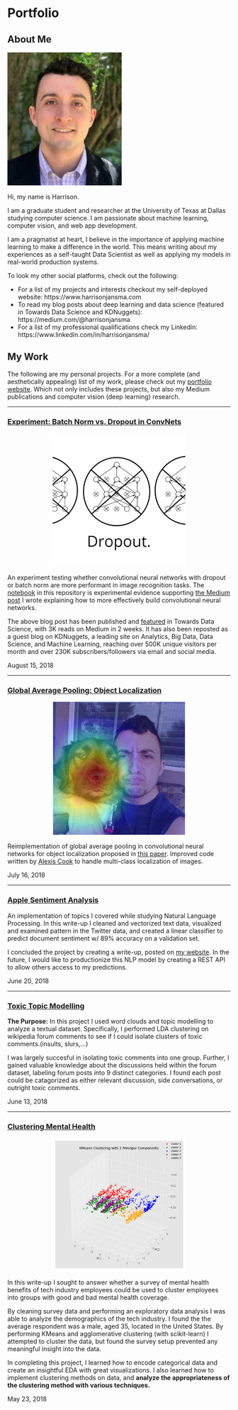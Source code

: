 # Portfolio


## About Me
<p align="center">
  
<img src="images/harrison.png" height=300></p>
  
Hi, my name is Harrison.


I am a graduate student and researcher at the University of Texas at Dallas studying computer science. I am passionate about machine learning, computer vision, and web app development.	

I am a pragmatist at heart, I believe in the importance of applying machine learning to make a difference in the world. This means writing about my experiences as a self-taught Data Scientist as well as applying my models in real-world production systems.


<p>
To look my other social platforms, check out the following:
</p>

<ul>
<li>
  For a list of my projects and interests checkout my self-deployed website: https://www.harrisonjansma.com 

  
  <li>
  To read my blog posts about deep learning and data science (featured in Towards Data Science and KDNuggets): https://medium.com/@harrisonjansma
  
  <li>
  For a list of my professional qualifications check my Linkedin: https://www.linkedin.com/in/harrisonjansma/
  </ul>

## My Work
The following are my personal projects. For a more complete (and aesthetically appealing) list of my work, please check out my <a href="https://www.harrisonjansma.com">portfolio website</a>. Which not only includes these projects, but also my Medium publications and computer vision (deep learning) research.


<hr>

### [Experiment: Batch Norm vs. Dropout in ConvNets](https://github.com/harrisonjansma/Portfolio/blob/master/Experiment-BatchNorm-vs-Dropout/08-12-18%20Batch%20Norm%20vs%20Dropout.ipynb)
<p align="center">
<a href="https://github.com/harrisonjansma/Portfolio/blob/master/Experiment-BatchNorm-vs-Dropout/08-12-18%20Batch%20Norm%20vs%20Dropout.ipynb"><img src="images/dropout.png" height=300 width=300></a></p>
<p>
An experiment testing whether convolutional neural networks with dropout or batch norm are more performant in image recognition tasks. The <a href="https://github.com/harrisonjansma/Portfolio/blob/master/Experiment-BatchNorm-vs-Dropout/08-12-18%20Batch%20Norm%20vs%20Dropout.ipynb">notebook</a> in this repository is experimental evidence supporting <a href="https://towardsdatascience.com/dont-use-dropout-in-convolutional-networks-81486c823c16">the Medium post</a> I wrote explaining how to more effectively build convolutional neural networks.    </p>

<p>
The above blog post has been published and <a href="https://towardsdatascience.com/weekly-selection-aug-17-2018-4ad31bfe7c37">featured</a> in Towards Data Science, with 3K reads on Medium in 2 weeks. It has also been reposted as a guest blog on KDNuggets, a leading site on Analytics, Big Data, Data Science, and Machine Learning, reaching over 500K unique visitors per month and over 230K subscribers/followers via email and social media. </p>
August 15, 2018

<hr>

### [Global Average Pooling: Object Localization](https://www.harrisonjansma.com/GAP.html)
<p align="center">
<a href="https://www.harrisonjansma.com/GAP.html"><img src="images/hucklecover2.png" height=300 width=300></a></p>
<p>
Reimplementation of  global average pooling in convolutional neural networks for object localization proposed in <a href="http://cnnlocalization.csail.mit.edu/Zhou_Learning_Deep_Features_CVPR_2016_paper.pdf">this paper</a>. Improved code written by <a href="https://alexisbcook.github.io/2017/global-average-pooling-layers-for-object-localization/">Alexis Cook</a> to handle multi-class localization of images.</p>
July 16, 2018

<hr>

### [Apple Sentiment Analysis](https://www.harrisonjansma.com/apple.html)
<p>An implementation of topics I covered while studying Natural Language Processing. In this write-up I cleaned and vectorized text data, visualized and examined pattern in the Twitter data, and created a linear classifier to predict document sentiment w/ 89% accuracy on a validation set.  </p>
<p>
I concluded the project by creating a write-up, posted on <a href="https://www.harrisonjansma.com/apple.html">my website</a>. In the future, I would like to productionize this NLP model by creating a REST API to allow others access to my predictions.</p>

June 20, 2018

<hr>

### [Toxic Topic Modelling](https://www.harrisonjansma.com/toxic.html)
<p>
<b>The Purpose:</b> In this project I used word clouds and topic modelling to analyze a textual dataset. Specifically, I performed LDA clustering on wikipedia forum comments to see if I could isolate clusters of toxic comments.(insults, slurs,...)</p>
<p>
I was largely succesful in isolating toxic comments into one group. Further, I gained valuable knowledge about the discussions held within the forum dataset, labeling forum posts into 9 distinct categories. I found each post could be catagorized as either relevant discussion, side conversations, or outright toxic comments.  </p> 
June 13, 2018

<hr>

### [Clustering Mental Health](https://www.harrisonjansma.com/Clustering.html)

<p align="center">
<a href="https://www.harrisonjansma.com/Clustering.html"><img src="images/Mental_health_clustering.png" height=300 width=300></a></p>
<p>
<p>In this write-up I sought to answer whether a survey of mental health benefits of tech industry employees could be used to cluster employees into groups with good and bad mental health coverage.</p>

<p> By cleaning survey data and performing an exploratory data analysis I was able to analyze the demographics of the tech industry. I found the the average respondent was a male, aged 35, located in the United States. By performing KMeans and agglomerative clustering (with scikit-learn) I attempted to cluster the data, but found the survey setup prevented any meaningful insight into the data.</p>
  
  <p> In completing this project, I learned how to encode categorical data and create an insightful EDA with great visualizations. I also learned how to implement clustering methods on data, and <b> analyze the appropriateness of the clustering method with various techniques.</b> 

May 23, 2018





